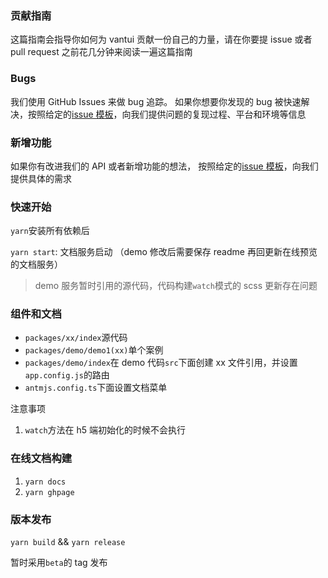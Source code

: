 ### 贡献指南

这篇指南会指导你如何为 vantui 贡献一份自己的力量，请在你要提 issue 或者 pull request 之前花几分钟来阅读一遍这篇指南

### Bugs

我们使用 GitHub Issues 来做 bug 追踪。 如果你想要你发现的 bug 被快速解决，按照给定的[issue 模板](https://github.com/AntmJS/vantui/issues/new?assignees=&labels=&template=BUG.md)，向我们提供问题的复现过程、平台和环境等信息

### 新增功能

如果你有改进我们的 API 或者新增功能的想法， 按照给定的[issue 模板](https://github.com/AntmJS/vantui/issues/new?assignees=&labels=&template=FEATURE.md)，向我们提供具体的需求

### 快速开始

`yarn`安装所有依赖后

`yarn start`: 文档服务启动 （demo 修改后需要保存 readme 再回更新在线预览的文档服务）

> demo 服务暂时引用的源代码，代码构建`watch`模式的 scss 更新存在问题

### 组件和文档

- `packages/xx/index`源代码
- `packages/demo/demo1(xx)`单个案例
- `packages/demo/index`在 demo 代码`src`下面创建 xx 文件引用，并设置`app.config.js`的路由
- `antmjs.config.ts`下面设置文档菜单

注意事项

1. `watch`方法在 h5 端初始化的时候不会执行

### 在线文档构建

1. `yarn docs`
2. `yarn ghpage`

### 版本发布

`yarn build` && `yarn release`

暂时采用`beta`的 tag 发布
